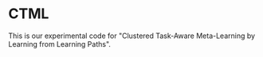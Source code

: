 # CTML
This is our experimental code for "Clustered Task-Aware Meta-Learning by Learning from Learning Paths".

